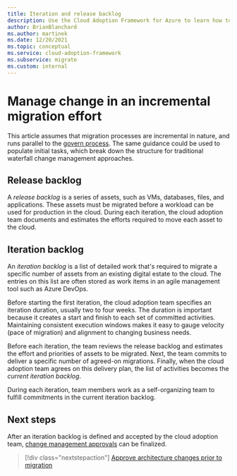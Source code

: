 ```yaml
---
title: Iteration and release backlog
description: Use the Cloud Adoption Framework for Azure to learn how to build an iteration and release backlog to organize your tasks.
author: BrianBlanchard
ms.author: martinek
ms.date: 12/20/2021
ms.topic: conceptual
ms.service: cloud-adoption-framework
ms.subservice: migrate
ms.custom: internal
---
```


# Manage change in an incremental migration effort

This article assumes that migration processes are incremental in nature, and runs parallel to the [govern process](../../../govern/index.md). The same guidance could be used to populate initial tasks, which break down the structure for traditional waterfall change management approaches.

## Release backlog

A *release backlog* is a series of assets, such as VMs, databases, files, and applications. These assets must be migrated before a workload can be used for production in the cloud. During each iteration, the cloud adoption team documents and estimates the efforts required to move each asset to the cloud.

## Iteration backlog

An *iteration backlog* is a list of detailed work that's required to migrate a specific number of assets from an existing digital estate to the cloud. The entries on this list are often stored as work items in an agile management tool such as Azure DevOps.

Before starting the first iteration, the cloud adoption team specifies an iteration duration, usually two to four weeks. The duration is important because it creates a start and finish to each set of committed activities. Maintaining consistent execution windows makes it easy to gauge velocity (pace of migration) and alignment to changing business needs.

Before each iteration, the team reviews the release backlog and estimates the effort and priorities of assets to be migrated. Next, the team commits to deliver a specific number of agreed-on migrations. Finally, when the cloud adoption team agrees on this delivery plan, the list of activities becomes the *current iteration backlog*.

During each iteration, team members work as a self-organizing team to fulfill commitments in the current iteration backlog.

## Next steps

After an iteration backlog is defined and accepted by the cloud adoption team, [change management approvals](./approve.md) can be finalized.

> [!div class="nextstepaction"]
> [Approve architecture changes prior to migration](./approve.md)
